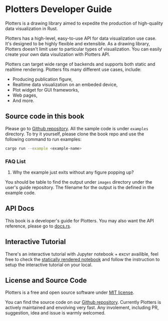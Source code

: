 # Plotters Developer Guide

Plotters is a drawing library aimed to expedite the production of high-quality data visualization in Rust.

Plotters has a high-level, easy-to-use API for data visualization use case. It's designed to be highly flexible and extensible. As a drawing library, Plotters doesn't limit user to particular types of visualization. You can easily create your own data visulization with Plotters API.

Plotters can target wide range of backends and supports both static and realtime rendering. Plotters fits many different use cases, include:

- Producing publication figure,
- Realtime data visualization on an embeded device,
- Plot widget for GUI frameworks,
- Web pages,
- And more.

## Source code in this book

Please go to [Github repository](https://github.com/plotters-rs/guide). All the sample code is under `examples`
directory. 
To try it yourself, please clone the book repo and use the following command to run examples:

```bash
cargo run --example <example-name>
```

### FAQ List

1. Why the example just exits without any figure popping up?

You should be table to find the output under `images` directory under the user's guide repository. 
The filename for the output is the defined in the example code.

## API Docs

This book is a developer's guide for Plotters. You may also want the API reference, please go to [docs.rs](https://docs.rs/plotters).

## Interactive Tutorial

There's an interactive tutorial with Jupyter notebook + excvr availible, feel free to check the [statically rendered notebook](https://plotters-rs.github.io/plotters-doc-data/evcxr-jupyter-integration.html)
and follow the instruction to setup the interactive tutorial on your local.

## License and Source Code

Plotters is a free and open source software under [MIT license](https://github.com/38/plotters/blob/master/LICENSE). 

You can find the source code on our [Github repository](https://github.com/38/plotters). 
Currently Plotters is actively maintained and envolving very fast. Any involement, 
including PR, suggestion, idea and issue is warmly welcomed.
